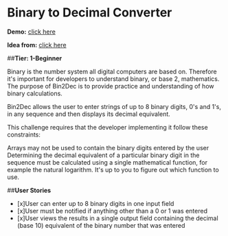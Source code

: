 # Binary to Decimal Converter

**Demo:** [click here](https://4q5lqd-3000.csb.app/)

**Idea from:** [click here](https://github.com/florinpop17/app-ideas)

##**Tier: 1-Beginner**

Binary is the number system all digital computers are based on. Therefore it's important for developers to understand binary, or base 2, mathematics. The purpose of Bin2Dec is to provide practice and understanding of how binary calculations.

Bin2Dec allows the user to enter strings of up to 8 binary digits, 0's and 1's, in any sequence and then displays its decimal equivalent.

This challenge requires that the developer implementing it follow these constraints:

Arrays may not be used to contain the binary digits entered by the user
Determining the decimal equivalent of a particular binary digit in the sequence must be calculated using a single mathematical function, for example the natural logarithm. It's up to you to figure out which function to use.

##**User Stories**

- [x]User can enter up to 8 binary digits in one input field
- [x]User must be notified if anything other than a 0 or 1 was entered
- [x]User views the results in a single output field containing the decimal (base 10) equivalent of the binary number that was entered
